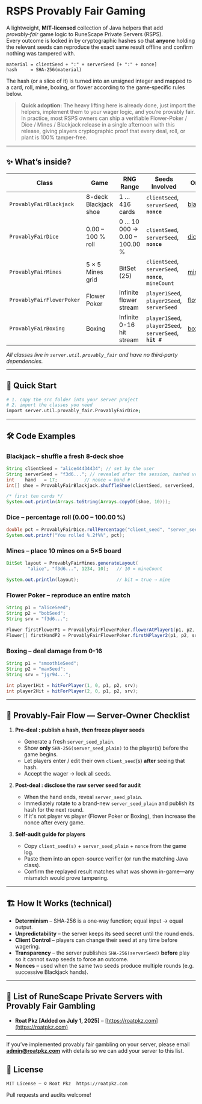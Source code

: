 
# RSPS Provably Fair Gaming

A lightweight, **MIT‑licensed** collection of Java helpers that add _provably‑fair_ game logic to RuneScape Private Servers (RSPS).  
Every outcome is locked in by cryptographic hashes so that **anyone** holding the relevant seeds can reproduce the exact same result offline and confirm nothing was tampered with.

```
material = clientSeed + ":" + serverSeed [+ ":" + nonce]
hash     = SHA‑256(material)
```

The hash (or a slice of it) is turned into an unsigned integer and mapped to a card, roll, mine, boxing, or flower according to the game‑specific rules below.

> **Quick adoption:** The heavy lifting here is already done, just import the helpers, implement them to your wager logic, and you’re provably fair. In practice, most RSPS owners can ship a verifiable Flower-Poker / Dice / Mines / Blackjack release in a single afternoon with this release, giving players cryptographic proof that every deal, roll, or plant is 100% tamper-free.
---

## ✨ What’s inside?

| Class | Game | RNG Range | Seeds Involved | Online Verifier |
|-------|------|-----------|----------------|-----------------|
| `ProvablyFairBlackjack` | 8-deck Blackjack shoe | 1 … 416 cards | `clientSeed`, `serverSeed`, **`nonce`** | [blackjack.html](https://cdn.roatpkz.com/provably_fair/blackjack.html) |
| `ProvablyFairDice` | 0.00 – 100 % roll | 0 … 10 000 → 0.00 – 100.00 % | `clientSeed`, `serverSeed`, **`nonce`** | [dice.html](https://cdn.roatpkz.com/provably_fair/dice.html) |
| `ProvablyFairMines` | 5 × 5 Mines grid | BitSet (25) | `clientSeed`, `serverSeed`, **`nonce`**, `mineCount` | [mines.html](https://cdn.roatpkz.com/provably_fair/mines.html) |
| `ProvablyFairFlowerPoker` | Flower Poker | Infinite flower stream | `player1Seed`, `player2Seed`, `serverSeed` | [flowerpoker.html](https://cdn.roatpkz.com/provably_fair/flowerpoker.html) |
| `ProvablyFairBoxing` | Boxing | Infinite 0-16 hit stream | `player1Seed`, `player2Seed`, `serverSeed`, **`hit #`** | [boxing.html](https://cdn.roatpkz.com/provably_fair/boxing.html) |

*All classes live in `server.util.provably_fair` and have no third‑party dependencies.*

---

## 🚀 Quick Start

```bash
# 1. copy the src folder into your server project
# 2. import the classes you need
import server.util.provably_fair.ProvablyFairDice;
```

---

## 🛠️ Code Examples

### Blackjack – shuffle a fresh 8‑deck shoe
```java
String clientSeed = "alice44434434"; // set by the user
String serverSeed = "f3d6..."; // revealed after the session, hashed version must be visible to player before the round starts
int    hand   = 17;          // nonce = hand #
int[] shoe = ProvablyFairBlackjack.shuffleShoe(clientSeed, serverSeed, hand);

/* first ten cards */
System.out.println(Arrays.toString(Arrays.copyOf(shoe, 10)));
```

### Dice – percentage roll (0.00 – 100.00 %)
```java
double pct = ProvablyFairDice.rollPercentage("client_seed", "server_seed", 42);
System.out.printf("You rolled %.2f%%", pct);
```

### Mines – place 10 mines on a 5×5 board
```java
BitSet layout = ProvablyFairMines.generateLayout(
        "alice", "f3d6...", 1234, 10);   // 10 = mineCount

System.out.println(layout);              // bit = true → mine
```

### Flower Poker – reproduce an entire match
```java
String p1 = "aliceSeed";
String p2 = "bobSeed";
String srv = "f3d6...";

Flower firstFlowerP1 = ProvablyFairFlowerPoker.flowerAtPlayer1(p1, p2, srv, 0);
Flower[] firstHandP2 = ProvablyFairFlowerPoker.firstNPlayer2(p1, p2, srv, 5);
```

### Boxing – deal damage from 0-16
```java
String p1 = "smoothieSeed";
String p2 = "maxSeed";
String srv = "jgr94...";

int player1Hit = hitForPlayer(1, 0, p1, p2, srv);
int player2Hit = hitForPlayer(2, 0, p1, p2, srv);
```

---

## 🔧 Provably-Fair Flow — Server-Owner Checklist

1. **Pre-deal : publish a hash, *then* freeze player seeds**  
   - Generate a fresh `server_seed_plain`.  
   - Show **only** `SHA-256(server_seed_plain)` to the player(s) before the game begins.  
   - Let players enter / edit their own `client_seed`(s) **after** seeing that hash.  
   - Accept the wager → lock all seeds.

2. **Post-deal : disclose the raw server seed for audit**  
   - When the hand ends, reveal `server_seed_plain`.  
   - Immediately rotate to a brand-new `server_seed_plain` and publish its hash for the next round.
   - If it's not player vs player (Flower Poker or Boxing), then increase the nonce after every game.

3. **Self-audit guide for players**  
   - Copy `client_seed(s)` + `server_seed_plain` + `nonce` from the game log.  
   - Paste them into an open-source verifier (or run the matching Java class).  
   - Confirm the replayed result matches what was shown in-game—any mismatch would prove tampering.

---

## 🏗️ How It Works (technical)

* **Determinism** – SHA‑256 is a one‑way function; equal input → equal output.
* **Unpredictability** – the server keeps its seed secret until the round ends.
* **Client Control** – players can change their seed at any time before wagering.
* **Transparency** – the server publishes `SHA‑256(serverSeed)` **before** play so it cannot swap seeds to force an outcome.
* **Nonces** – used when the same two seeds produce multiple rounds (e.g. successive Blackjack hands).

---
## 📝 List of RuneScape Private Servers with Provably Fair Gambling

- **Roat Pkz [Added on July 1, 2025]** – [https://roatpkz.com](https://roatpkz.com)

---

If you’ve implemented provably fair gambling on your server, please email **admin@roatpkz.com** with details so we can add your server to this list.

## 🪪 License

```
MIT License – © Roat Pkz  https://roatpkz.com
```

Pull requests and audits welcome!
